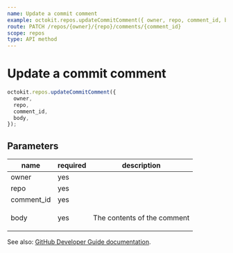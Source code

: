 ```yaml
---
name: Update a commit comment
example: octokit.repos.updateCommitComment({ owner, repo, comment_id, body })
route: PATCH /repos/{owner}/{repo}/comments/{comment_id}
scope: repos
type: API method
---
```


# Update a commit comment

```js
octokit.repos.updateCommitComment({
  owner,
  repo,
  comment_id,
  body,
});
```

## Parameters

<table>
  <thead>
    <tr>
      <th>name</th>
      <th>required</th>
      <th>description</th>
    </tr>
  </thead>
  <tbody>
    <tr><td>owner</td><td>yes</td><td>

</td></tr>
<tr><td>repo</td><td>yes</td><td>

</td></tr>
<tr><td>comment_id</td><td>yes</td><td>

</td></tr>
<tr><td>body</td><td>yes</td><td>

The contents of the comment

</td></tr>
  </tbody>
</table>

See also: [GitHub Developer Guide documentation](https://developer.github.com/v3/repos/comments/#update-a-commit-comment).

